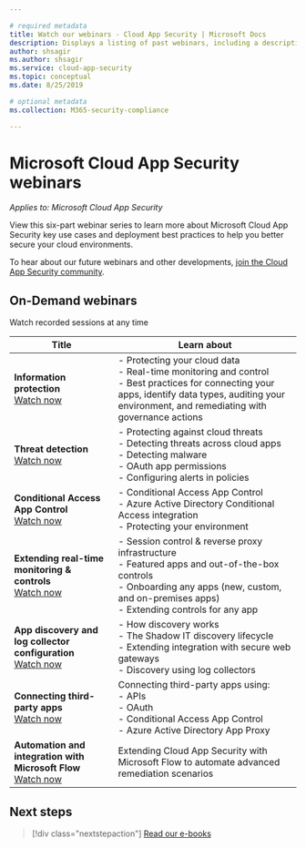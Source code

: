 ```yaml
---

# required metadata
title: Watch our webinars - Cloud App Security | Microsoft Docs
description: Displays a listing of past webinars, including a description.
author: shsagir
ms.author: shsagir
ms.service: cloud-app-security
ms.topic: conceptual
ms.date: 8/25/2019

# optional metadata
ms.collection: M365-security-compliance

---
```


# Microsoft Cloud App Security webinars

*Applies to: Microsoft Cloud App Security*

View this six-part webinar series to learn more about Microsoft Cloud App Security key use cases and deployment best practices to help you better secure your cloud environments.

To hear about our future webinars and other developments, [join the Cloud App Security community](https://aka.ms/SecurityCommunity).

## On-Demand webinars

Watch recorded sessions at any time

| Title | Learn about |
| --- | --- |
| **Information protection**<br>[Watch now](https://go.microsoft.com/fwlink/?linkid=2101487) | - Protecting your cloud data<br>- Real-time monitoring and control<br>- Best practices for connecting your apps, identify data types, auditing your environment, and remediating with governance actions |
| **Threat detection**<br>[Watch now](https://go.microsoft.com/fwlink/?linkid=2101574) | - Protecting against cloud threats<br>- Detecting threats across cloud apps<br>- Detecting malware<br>- OAuth app permissions<br>- Configuring alerts in policies |
| **Conditional Access App Control**<br>[Watch now](https://go.microsoft.com/fwlink/?linkid=2102100) | - Conditional Access App Control<br>- Azure Active Directory Conditional Access integration<br>- Protecting your environment |
| **Extending real-time monitoring & controls**<br>[Watch now](https://go.microsoft.com/fwlink/?linkid=2110389) | - Session control & reverse proxy infrastructure<br>- Featured apps and out-of-the-box controls<br>- Onboarding any apps (new, custom, and on-premises apps)<br>- Extending controls for any app |
| **App discovery and log collector configuration**<br>[Watch now](https://go.microsoft.com/fwlink/?linkid=2102101) | - How discovery works<br>- The Shadow IT discovery lifecycle<br>- Extending integration with secure web gateways<br>- Discovery using log collectors |
| **Connecting third-party apps**<br>[Watch now](https://go.microsoft.com/fwlink/?linkid=2102200) | Connecting third-party apps using:<br>- APIs<br>- OAuth<br>- Conditional Access App Control<br>- Azure Active Directory App Proxy |
| **Automation and integration with Microsoft Flow**<br>[Watch now](https://go.microsoft.com/fwlink/?linkid=2102102) | Extending Cloud App Security with Microsoft Flow to automate advanced remediation scenarios |

## Next steps

> [!div class="nextstepaction"]
[Read our e-books](e-books.md)
